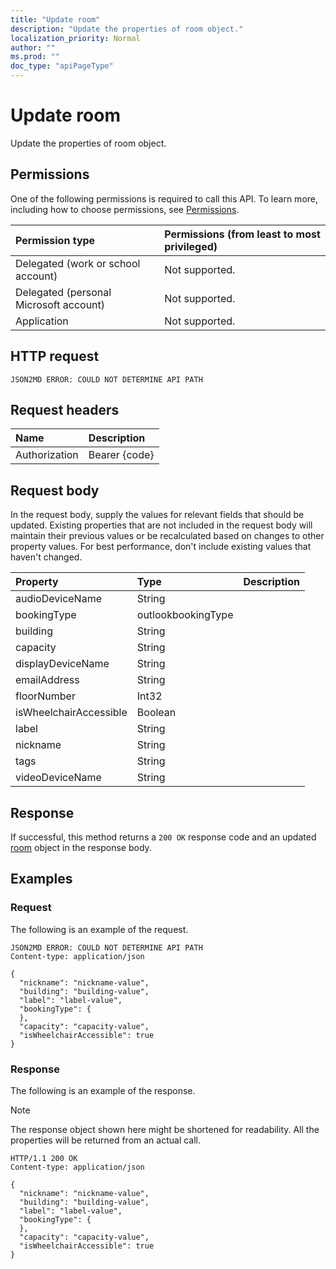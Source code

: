 ```yaml
---
title: "Update room"
description: "Update the properties of room object."
localization_priority: Normal
author: ""
ms.prod: ""
doc_type: "apiPageType"
---
```


# Update room

Update the properties of room object.

## Permissions

One of the following permissions is required to call this API. To learn more, including how to choose permissions, see [Permissions](/graph/permissions-reference).

| Permission type                        | Permissions (from least to most privileged) |
|:---------------------------------------|:--------------------------------------------|
| Delegated (work or school account)     | Not supported. |
| Delegated (personal Microsoft account) | Not supported. |
| Application                            | Not supported. |

## HTTP request

<!-- { "blockType": "ignored" } -->

```http
JSON2MD ERROR: COULD NOT DETERMINE API PATH
```

## Request headers

| Name       | Description|
|:-----------|:-----------|
| Authorization | Bearer {code} |

## Request body

In the request body, supply the values for relevant fields that should be updated. Existing properties that are not included in the request body will maintain their previous values or be recalculated based on changes to other property values. For best performance, don't include existing values that haven't changed.

| Property     | Type        | Description |
|:-------------|:------------|:------------|
|audioDeviceName|String||
|bookingType|outlookbookingType||
|building|String||
|capacity|String||
|displayDeviceName|String||
|emailAddress|String||
|floorNumber|Int32||
|isWheelchairAccessible|Boolean||
|label|String||
|nickname|String||
|tags|String||
|videoDeviceName|String||

## Response

If successful, this method returns a `200 OK` response code and an updated [room](../resources/room.md) object in the response body.

## Examples

### Request

The following is an example of the request.
<!-- {
  "blockType": "request",
  "name": "update_room"
}-->

```http
JSON2MD ERROR: COULD NOT DETERMINE API PATH
Content-type: application/json

{
  "nickname": "nickname-value",
  "building": "building-value",
  "label": "label-value",
  "bookingType": {
  },
  "capacity": "capacity-value",
  "isWheelchairAccessible": true
}
```

### Response

The following is an example of the response.

> [!NOTE]
> The response object shown here might be shortened for readability. All the properties will be returned from an actual call.

<!-- {
  "blockType": "response",
  "truncated": true,
  "@odata.type": "microsoft.graph.room"
} -->

```http
HTTP/1.1 200 OK
Content-type: application/json

{
  "nickname": "nickname-value",
  "building": "building-value",
  "label": "label-value",
  "bookingType": {
  },
  "capacity": "capacity-value",
  "isWheelchairAccessible": true
}
```

<!-- uuid: 16cd6b66-4b1a-43a1-adaf-3a886856ed98
2019-02-04 14:57:30 UTC -->
<!-- {
  "type": "#page.annotation",
  "description": "Update room",
  "keywords": "",
  "section": "documentation",
  "tocPath": ""
}-->
